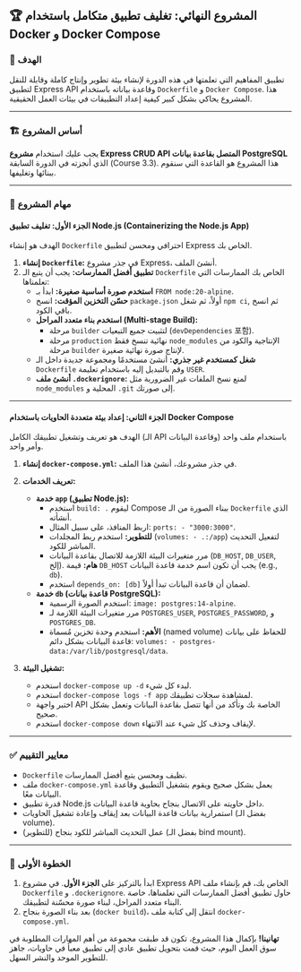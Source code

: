 ## 🏆 المشروع النهائي: تغليف تطبيق متكامل باستخدام Docker و Docker Compose

### 🎯 الهدف
تطبيق المفاهيم التي تعلمتها في هذه الدورة لإنشاء بيئة تطوير وإنتاج كاملة وقابلة للنقل لتطبيق Express API وقاعدة بياناته باستخدام `Dockerfile` و `Docker Compose`. هذا المشروع يحاكي بشكل كبير كيفية إعداد التطبيقات في بيئات العمل الحقيقية.

---

### 🏗️ أساس المشروع
يجب عليك استخدام **مشروع Express CRUD API المتصل بقاعدة بيانات PostgreSQL** الذي أنجزته في الدورة السابقة (Course 3.3). هذا المشروع هو القاعدة التي سنقوم ببنائها وتغليفها.

---

### 📝 مهام المشروع

#### **الجزء الأول: تغليف تطبيق Node.js (Containerizing the Node.js App)**
الهدف هو إنشاء `Dockerfile` احترافي ومحسن لتطبيق Express الخاص بك.

1.  **إنشاء `Dockerfile`:** في جذر مشروع Express، أنشئ الملف.
2.  **تطبيق أفضل الممارسات:** يجب أن يتبع الـ `Dockerfile` الخاص بك الممارسات التي تعلمناها:
    * **استخدم صورة أساسية صغيرة:** ابدأ بـ `FROM node:20-alpine`.
    * **حسّن التخزين المؤقت:** انسخ `package.json` أولاً، ثم شغل `npm ci`, ثم انسخ باقي الكود.
    * **استخدم بناء متعدد المراحل (Multi-stage Build):**
        * مرحلة `builder` لتثبيت جميع التبعيات (`devDependencies` 포함).
        * مرحلة `production` نهائية تنسخ فقط `node_modules` الإنتاجية والكود من مرحلة `builder` لإنتاج صورة نهائية صغيرة.
    * **شغل كمستخدم غير جذري:** أنشئ مستخدمًا ومجموعة جديدة داخل الـ `Dockerfile` وقم بالتبديل إليه باستخدام تعليمة `USER`.
    * **أنشئ ملف `.dockerignore`:** لمنع نسخ الملفات غير الضرورية مثل `node_modules` المحلية و `.git` إلى صورتك.

---
#### **الجزء الثاني: إعداد بيئة متعددة الحاويات باستخدام Docker Compose**
الهدف هو تعريف وتشغيل تطبيقك الكامل (الـ API وقاعدة البيانات) باستخدام ملف واحد وأمر واحد.

1.  **إنشاء `docker-compose.yml`:** في جذر مشروعك، أنشئ هذا الملف.
2.  **تعريف الخدمات:**
    * **خدمة `app` (تطبيق Node.js):**
        * استخدم `build: .` ليقوم Compose ببناء الصورة من الـ `Dockerfile` الذي أنشأته.
        * اربط المنافذ، على سبيل المثال: `ports: - "3000:3000"`.
        * **للتطوير:** استخدم ربط المجلدات (`volumes: - .:/app`) لتفعيل التحديث المباشر للكود.
        * مرر متغيرات البيئة اللازمة للاتصال بقاعدة البيانات (`DB_HOST`, `DB_USER`, إلخ). **هام:** قيمة `DB_HOST` يجب أن تكون اسم خدمة قاعدة البيانات (e.g., `db`).
        * استخدم `depends_on: [db]` لضمان أن قاعدة البيانات تبدأ أولاً.
    * **خدمة `db` (قاعدة بيانات PostgreSQL):**
        * استخدم الصورة الرسمية: `image: postgres:14-alpine`.
        * مرر متغيرات البيئة اللازمة لـ `POSTGRES_USER`, `POSTGRES_PASSWORD`, و `POSTGRES_DB`.
        * **الأهم:** استخدم وحدة تخزين مُسماة (named volume) للحفاظ على بيانات قاعدة البيانات بشكل دائم: `volumes: - postgres-data:/var/lib/postgresql/data`.

3.  **تشغيل البيئة:**
    * استخدم `docker-compose up -d` لبدء كل شيء.
    * استخدم `docker-compose logs -f app` لمشاهدة سجلات تطبيقك.
    * اختبر واجهة API الخاصة بك وتأكد من أنها تتصل بقاعدة البيانات وتعمل بشكل صحيح.
    * استخدم `docker-compose down` لإيقاف وحذف كل شيء عند الانتهاء.

---
### ✅ معايير التقييم
* `Dockerfile` نظيف ومحسن يتبع أفضل الممارسات.
* ملف `docker-compose.yml` يعمل بشكل صحيح ويقوم بتشغيل التطبيق وقاعدة البيانات معًا.
* قدرة تطبيق Node.js داخل حاويته على الاتصال بنجاح بحاوية قاعدة البيانات.
* استمرارية بيانات قاعدة البيانات بعد إيقاف وإعادة تشغيل الحاويات (بفضل الـ volume).
* (للتطوير) عمل التحديث المباشر للكود بنجاح (بفضل الـ bind mount).

---
### 🚀 الخطوة الأولى
1.  ابدأ بالتركيز على **الجزء الأول**. في مشروع Express API الخاص بك، قم بإنشاء ملف `Dockerfile` و `.dockerignore`. حاول تطبيق أفضل الممارسات التي تعلمناها، خاصة البناء متعدد المراحل، لبناء صورة محسّنة لتطبيقك.
2.  بعد بناء الصورة بنجاح (`docker build`)، انتقل إلى كتابة ملف `docker-compose.yml`.

**تهانينا!** بإكمال هذا المشروع، تكون قد طبقت مجموعة من أهم المهارات المطلوبة في سوق العمل اليوم، حيث قمت بتحويل تطبيق عادي إلى تطبيق معبأ في حاويات، جاهز للتطوير الموحد والنشر السهل.